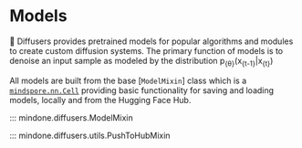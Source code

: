 <!--Copyright 2024 The HuggingFace Team. All rights reserved.

Licensed under the Apache License, Version 2.0 (the "License"); you may not use this file except in compliance with
the License. You may obtain a copy of the License at

http://www.apache.org/licenses/LICENSE-2.0

Unless required by applicable law or agreed to in writing, software distributed under the License is distributed on
an "AS IS" BASIS, WITHOUT WARRANTIES OR CONDITIONS OF ANY KIND, either express or implied. See the License for the
specific language governing permissions and limitations under the License.
-->

# Models

🤗 Diffusers provides pretrained models for popular algorithms and modules to create custom diffusion systems. The primary function of models is to denoise an input sample as modeled by the distribution p<sub>{&theta;}</sub>(x<sub>{t-1}</sub>|x<sub>{t}</sub>)

All models are built from the base [`ModelMixin`] class which is a [`mindspore.nn.Cell`](https://www.mindspore.cn/docs/en/master/api_python/nn/mindspore.nn.Cell.html?highlight=cell#mindspore.nn.Cell) providing basic functionality for saving and loading models, locally and from the Hugging Face Hub.

::: mindone.diffusers.ModelMixin

::: mindone.diffusers.utils.PushToHubMixin
